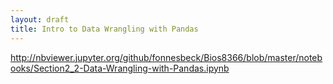 ```yaml
---
layout: draft
title: Intro to Data Wrangling with Pandas
---
```


http://nbviewer.jupyter.org/github/fonnesbeck/Bios8366/blob/master/notebooks/Section2_2-Data-Wrangling-with-Pandas.ipynb
